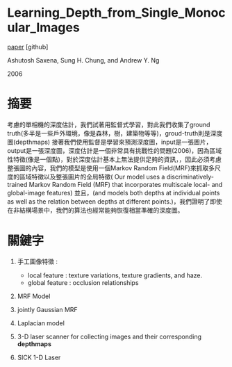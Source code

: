 # Learning_Depth_from_Single_Monocular_Images

[paper](https://proceedings.neurips.cc/paper/2005/file/17d8da815fa21c57af9829fb0a869602-Paper.pdf)
[github]

Ashutosh Saxena, Sung H. Chung, and Andrew Y. Ng

2006

# 摘要

考慮的單相機的深度估計，我們試著用監督式學習，對此我們收集了ground truth(多半是一些戶外環境，像是森林，樹，建築物等等)，groud-truth則是深度圖(depthmaps)
接著我們使用監督是學習來預測深度圖，input是一張圖片，output是一張深度圖，深度估計是一個非常具有挑戰性的問題(2006)，因為區域性特徵(像是一個點)，對於深度估計基本上無法提供足夠的資訊，，因此必須考慮整張圖的內容，我們的模型是使用一個Markov Random Field(MRF)來抓取多尺度的區域特徵以及整張圖片的全局特徵( Our model uses a discriminatively-trained
Markov Random Field (MRF) that incorporates multiscale local- and
global-image features)
並且，(and models both depths at individual points as
well as the relation between depths at different points.)，我們證明了即使在非結構場景中，我們的算法也經常能夠恢復相當準確的深度圖。

# 關鍵字

1. 手工圖像特徵 :  

   *  local feature : texture variations, texture gradients, and haze.
   *  global feature : occlusion relationships

2. MRF Model
3. jointly Gaussian MRF
4. Laplacian model
5. 3-D laser scanner for collecting images and their corresponding **depthmaps**
6. SICK 1-D Laser
